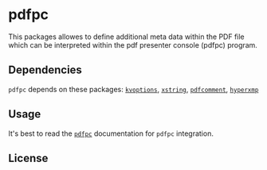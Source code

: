 # pdfpc

This packages allowes to define additional meta data within
the PDF file which can be interpreted within the pdf presenter
console (pdfpc) program.

## Dependencies

`pdfpc` depends on these packages:
[`kvoptions`](https://ctan.org/pkg/kvoptions),
[`xstring`](https://ctan.org/pkg/xstring),
[`pdfcomment`](https://ctan.org/pkg/pdfcomment),
[`hyperxmp`](https://ctan.org/pkg/hyperxmp)

## Usage

It's best to read the [`pdfpc`](https://github.com/pdfpc/pdfpc) documentation
for `pdfpc` integration.

## License

<!-- Is it GPLv2 ? -->

